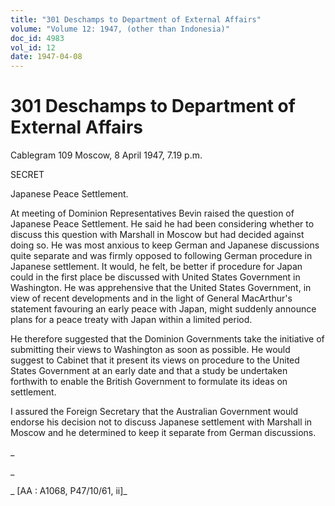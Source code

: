 ```yaml
---
title: "301 Deschamps to Department of External Affairs"
volume: "Volume 12: 1947, (other than Indonesia)"
doc_id: 4983
vol_id: 12
date: 1947-04-08
---
```


# 301 Deschamps to Department of External Affairs

Cablegram 109 Moscow, 8 April 1947, 7.19 p.m.

SECRET

Japanese Peace Settlement.

At meeting of Dominion Representatives Bevin raised the question of Japanese Peace Settlement. He said he had been considering whether to discuss this question with Marshall in Moscow but had decided against doing so. He was most anxious to keep German and Japanese discussions quite separate and was firmly opposed to following German procedure in Japanese settlement. It would, he felt, be better if procedure for Japan could in the first place be discussed with United States Government in Washington. He was apprehensive that the United States Government, in view of recent developments and in the light of General MacArthur's statement favouring an early peace with Japan, might suddenly announce plans for a peace treaty with Japan within a limited period.

He therefore suggested that the Dominion Governments take the initiative of submitting their views to Washington as soon as possible. He would suggest to Cabinet that it present its views on procedure to the United States Government at an early date and that a study be undertaken forthwith to enable the British Government to formulate its ideas on settlement.

I assured the Foreign Secretary that the Australian Government would endorse his decision not to discuss Japanese settlement with Marshall in Moscow and he determined to keep it separate from German discussions.

_

_

_ [AA : A1068, P47/10/61, ii]_
